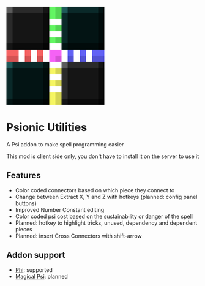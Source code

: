![Psionic Utilities logo](src/main/resources/logo.png)
# Psionic Utilities
A Psi addon to make spell programming easier

This mod is client side only, you don't have to install it on the server to use it

## Features
- Color coded connectors based on which piece they connect to
- Change between Extract X, Y and Z with hotkeys (planned: config panel buttons)
- Improved Number Constant editing
- Color coded psi cost based on the sustainability or danger of the spell
- Planned: hotkey to highlight tricks, unused, dependency and dependent pieces
- Planned: insert Cross Connectors with shift-arrow

## Addon support
- [Phi](https://www.curseforge.com/minecraft/mc-mods/phi): supported
- [Magical Psi](https://www.curseforge.com/minecraft/mc-mods/magical-psi-redux): planned
